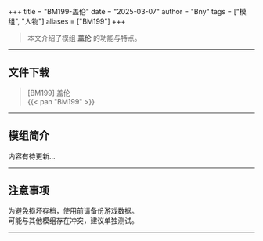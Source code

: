 +++
title = "BM199-盖伦"
date = "2025-03-07"
author = "Bny"
tags = ["模组", "人物"]
aliases = ["BM199"]
+++

> 本文介绍了模组 **盖伦** 的功能与特点。

---

## 文件下载

> [BM199] 盖伦  
{{< pan "BM199" >}}  

---

## 模组简介

>  
内容有待更新...  

---

## 注意事项

>  
为避免损坏存档，使用前请备份游戏数据。  
可能与其他模组存在冲突，建议单独测试。  

---

